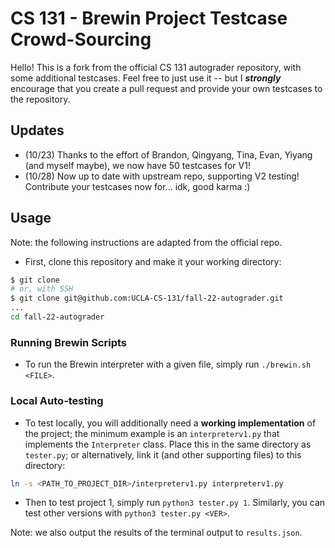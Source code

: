 # CS 131 - Brewin Project Testcase Crowd-Sourcing

Hello! This is a fork from the official CS 131 autograder repository, with some additional testcases. Feel free to just use it -- but I ***strongly*** encourage that you create a pull request and provide your own testcases to the repository. 

## Updates

- (10/23) Thanks to the effort of Brandon, Qingyang, Tina, Evan, Yiyang (and myself maybe), we now have 50 testcases for V1! 
- (10/28) Now up to date with upstream repo, supporting V2 testing! Contribute your testcases now for... idk, good karma :)

## Usage

Note: the following instructions are adapted from the official repo.

- First, clone this repository and make it your working directory:

```sh
$ git clone
# or, with SSH
$ git clone git@github.com:UCLA-CS-131/fall-22-autograder.git
...
cd fall-22-autograder
```

### Running Brewin Scripts

- To run the Brewin interpreter with a given file, simply run `./brewin.sh <FILE>`. 

### Local Auto-testing

- To test locally, you will additionally need a **working implementation** of the project; the minimum example is an `interpreterv1.py` that implements the `Interpreter` class. Place this in the same directory as `tester.py`; or alternatively, link it (and other supporting files) to this directory:

```sh
ln -s <PATH_TO_PROJECT_DIR>/interpreterv1.py interpreterv1.py
```

- Then to test project 1, simply run `python3 tester.py 1`. Similarly, you can test other versions with `python3 tester.py <VER>`. 

Note: we also output the results of the terminal output to `results.json`.

